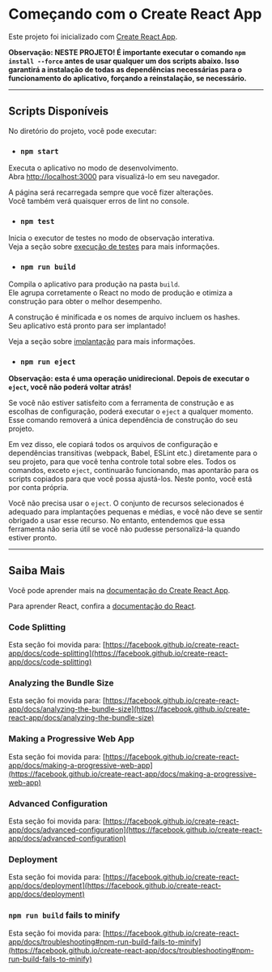 # Começando com o Create React App

Este projeto foi inicializado com [Create React App](https://github.com/facebook/create-react-app).

**Observação: NESTE PROJETO! É importante executar o comando `npm install --force` antes de usar qualquer um dos scripts abaixo. Isso garantirá a instalação de todas as dependências necessárias para o funcionamento do aplicativo, forçando a reinstalação, se necessário.**

----

## Scripts Disponíveis

No diretório do projeto, você pode executar:

- ### `npm start`

Executa o aplicativo no modo de desenvolvimento.\
Abra [http://localhost:3000](http://localhost:3000) para visualizá-lo em seu navegador.

A página será recarregada sempre que você fizer alterações.\
Você também verá quaisquer erros de lint no console.

- ### `npm test`

Inicia o executor de testes no modo de observação interativa.\
Veja a seção sobre [execução de testes](https://facebook.github.io/create-react-app/docs/running-tests) para mais informações.

- ### `npm run build`

Compila o aplicativo para produção na pasta `build`.\
Ele agrupa corretamente o React no modo de produção e otimiza a construção para obter o melhor desempenho.

A construção é minificada e os nomes de arquivo incluem os hashes.\
Seu aplicativo está pronto para ser implantado!

Veja a seção sobre [implantação](https://facebook.github.io/create-react-app/docs/deployment) para mais informações.

- ### `npm run eject`

**Observação: esta é uma operação unidirecional. Depois de executar o `eject`, você não poderá voltar atrás!**

Se você não estiver satisfeito com a ferramenta de construção e as escolhas de configuração, poderá executar o `eject` a qualquer momento. Esse comando removerá a única dependência de construção do seu projeto.

Em vez disso, ele copiará todos os arquivos de configuração e dependências transitivas (webpack, Babel, ESLint etc.) diretamente para o seu projeto, para que você tenha controle total sobre eles. Todos os comandos, exceto `eject`, continuarão funcionando, mas apontarão para os scripts copiados para que você possa ajustá-los. Neste ponto, você está por conta própria.

Você não precisa usar o `eject`. O conjunto de recursos selecionados é adequado para implantações pequenas e médias, e você não deve se sentir obrigado a usar esse recurso. No entanto, entendemos que essa ferramenta não seria útil se você não pudesse personalizá-la quando estiver pronto.

---

## Saiba Mais

Você pode aprender mais na [documentação do Create React App](https://facebook.github.io/create-react-app/docs/getting-started).

Para aprender React, confira a [documentação do React](https://reactjs.org/).

### Code Splitting

Esta seção foi movida para: [https://facebook.github.io/create-react-app/docs/code-splitting](https://facebook.github.io/create-react-app/docs/code-splitting)

### Analyzing the Bundle Size

Esta seção foi movida para: [https://facebook.github.io/create-react-app/docs/analyzing-the-bundle-size](https://facebook.github.io/create-react-app/docs/analyzing-the-bundle-size)

### Making a Progressive Web App

Esta seção foi movida para: [https://facebook.github.io/create-react-app/docs/making-a-progressive-web-app](https://facebook.github.io/create-react-app/docs/making-a-progressive-web-app)

### Advanced Configuration

Esta seção foi movida para: [https://facebook.github.io/create-react-app/docs/advanced-configuration](https://facebook.github.io/create-react-app/docs/advanced-configuration)

### Deployment

Esta seção foi movida para: [https://facebook.github.io/create-react-app/docs/deployment](https://facebook.github.io/create-react-app/docs/deployment)

### `npm run build` fails to minify

Esta seção foi movida para: [https://facebook.github.io/create-react-app/docs/troubleshooting#npm-run-build-fails-to-minify](https://facebook.github.io/create-react-app/docs/troubleshooting#npm-run-build-fails-to-minify)
